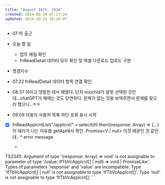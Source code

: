 ```yaml
---
title: "August 18th, 2024"
created: 2024-08-18 07:17:24
updated: 2024-10-23 16:24:07
---
```

  * 07:15 출근
  * 오늘 할 일
    * 업무 메일 확인
    * fnReadDetail 데이터 모두 확인 및 엑셀 다운로드 업로드 구현

  * 명경지수
  * 07:22 fnReadDetail 데이터 항목 연결 확인.
  * 08:37 아이고 엉뚱한 데서 헤맸다. 단지 vouchId가 잘못 선택된 것인데...chatGPT가 헤매는 것도 당연하다. 문제가 없는 것을 보여주면서 문제를 찾으라 했으니..ㅋㅋ
  * 09:09 이용자 사용처 목록 하단 조회 표시 시작
  * [x]  fnReadApplcntList("/applcnt/" + selectId!).then((response: Array<IfTbVcApplcnt>) => {...}이 에러가 나는 이유를 getApi에서 확인. Promise<V | null> 이것 때문인 것 같은데..
    * error message
      * ```plain text
TS2345: Argument of type '(response: Array<IfTbVcApplcnt>) => void' is not assignable to parameter of type '(value: IfTbVcApplcnt[] | null) => void | PromiseLike<void>'.
  Types of parameters 'response' and 'value' are incompatible.
    Type 'IfTbVcApplcnt[] | null' is not assignable to type 'IfTbVcApplcnt[]'.
      Type 'null' is not assignable to type 'IfTbVcApplcnt[]'.```